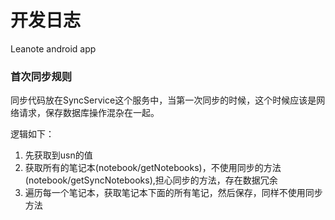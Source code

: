 # 开发日志
Leanote android app

### 首次同步规则
同步代码放在SyncService这个服务中，当第一次同步的时候，这个时候应该是网络请求，保存数据库操作混杂在一起。

逻辑如下：

1. 先获取到usn的值
2. 获取所有的笔记本(notebook/getNotebooks)，不使用同步的方法(notebook/getSyncNotebooks),担心同步的方法，存在数据冗余
3. 遍历每一个笔记本，获取笔记本下面的所有笔记，然后保存，同样不使用同步方法

